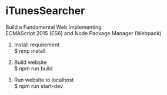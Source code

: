 # iTunesSearcher
Build a Fundamental Web implementing  
ECMAScript 2015 (ES6) and Node Package Manager (Webpack)  
  
1. Install requirement  
$ nmp install  
  
2. Build website  
$ npm run build  
  
3. Run website to localhost  
$ npm run start-dev  
